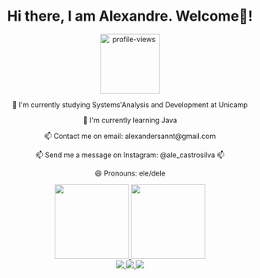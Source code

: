 <div align="center">
  <h1>Hi there, I am Alexandre. Welcome💜!</h1>

  <img width="120" alt="profile-views" src="https://komarev.com/ghpvc/?username=AlexandreSantaAnnaSilva&color=blueviolet">

  <p>🔭 I'm currently studying Systems'Analysis and Development at Unicamp</p>
  <p>🌱 I'm currently learning Java</p>
  <p>📫 Contact me on email: alexandersannt@gmail.com</p>
  <p>📫 Send me a message on Instagram: @ale_castrosilva 📫</p>
  <p>😄 Pronouns: ele/dele</p>

  <a href="https://github.com/AlexandreSantaAnnaSilva">
    <img height="150em" src="https://github-readme-stats.vercel.app/api?username=AlexandreSantaAnnaSilva&show_icons=true&theme=dracula&include_all_commits=true&count_private=true"/>
    <img height="150em" src="https://github-readme-stats.vercel.app/api/top-langs/?username=AlexandreSantaAnnaSilva&layout=compact&langs_count=7&theme=dracula"/>
  </a>

  <!-- Início dos botões alinhados -->
  <div>
    <a href="https://www.linkedin.com/in/alexandre-de-castro-ara%C3%BAjo-sant-anna-silva-3871a6214/" target="_blank">
      <img src="https://img.shields.io/badge/-LinkedIn-%230077B5?style=for-the-badge&logo=linkedin&logoColor=white" target="_blank">
    </a>
    <a href="https://instagram.com/ale_castrosilva" target="_blank">
      <img src="https://img.shields.io/badge/-Instagram-%23E4405F?style=for-the-badge&logo=instagram&logoColor=white" target="_blank">
    </a>
    <a href="mailto:alexandersannt@gmail.com">
      <img src="https://img.shields.io/badge/Mail-Contact%20Me-yellow?style=for-the-badge" target="_blank">
    </a>
  </div>
  <!-- Fim dos botões alinhados -->
</div>
